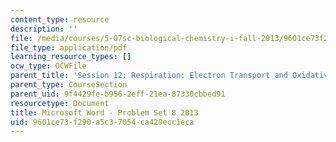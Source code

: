 ```yaml
---
content_type: resource
description: ''
file: /media/courses/5-07sc-biological-chemistry-i-fall-2013/9601ce73f290a5c37054ca429ecc1eca_MIT5_07SCF13_Pset8.pdf
file_type: application/pdf
learning_resource_types: []
ocw_type: OCWFile
parent_title: 'Session 12: Respiration: Electron Transport and Oxidative Phosphorylation'
parent_type: CourseSection
parent_uid: 9f4429fe-b956-2eff-21ea-87330cbbed91
resourcetype: Document
title: Microsoft Word - Problem Set 8 2013
uid: 9601ce73-f290-a5c3-7054-ca429ecc1eca
---
```

